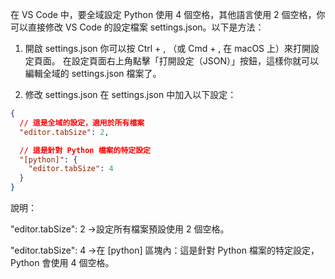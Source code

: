 在 VS Code 中，要全域設定 Python 使用 4 個空格，其他語言使用 2 個空格，你可以直接修改 VS Code 的設定檔案 settings.json。以下是方法：

1. 開啟 settings.json
   你可以按 Ctrl + , （或 Cmd + , 在 macOS 上）來打開設定頁面。
   在設定頁面右上角點擊「打開設定（JSON）」按鈕，這樣你就可以編輯全域的 settings.json 檔案了。

2. 修改 settings.json
   在 settings.json 中加入以下設定：

```json
{
  // 這是全域的設定，適用於所有檔案
  "editor.tabSize": 2,

  // 這是針對 Python 檔案的特定設定
  "[python]": {
    "editor.tabSize": 4
  }
}
```

說明：

"editor.tabSize": 2 ->設定所有檔案預設使用 2 個空格。

"editor.tabSize": 4 ->在 [python] 區塊內：這是針對 Python 檔案的特定設定，Python 會使用 4 個空格。
